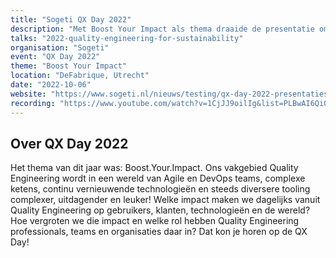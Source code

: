 ```yaml
---
title: "Sogeti QX Day 2022"
description: "Met Boost Your Impact als thema draaide de presentatie om het maken van duurzame keuzes bij het ontwikkelen."
talks: "2022-quality-engineering-for-sustainability"
organisation: "Sogeti"
event: "QX Day 2022"
theme: "Boost Your Impact"
location: "DeFabrique, Utrecht"
date: "2022-10-06"
website: "https://www.sogeti.nl/nieuws/testing/qx-day-2022-presentaties-terugkijken/"
recording: "https://www.youtube.com/watch?v=1CjJJ9oilIg&list=PLBwAI6Qi09Cc5UBhL16Nb9HFXASJ9gqp0"
---
```


## Over QX Day 2022

Het thema van dit jaar was: Boost.Your.Impact. Ons vakgebied Quality Engineering wordt in een wereld van Agile en DevOps teams, complexe ketens, continu vernieuwende technologieën en steeds diversere tooling complexer, uitdagender en leuker! Welke impact maken we dagelijks vanuit Quality Engineering op gebruikers, klanten, technologieën en de wereld? Hoe vergroten we die impact en welke rol hebben Quality Engineering professionals, teams en organisaties daar in? Dat kon je horen op de QX Day!
